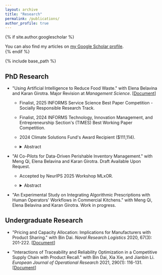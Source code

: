 ```yaml
---
layout: archive
title: "Research"
permalink: /publications/
author_profile: true
---
```


{% if site.author.googlescholar %}
  <div class="wordwrap">You can also find my articles on <a href="{{site.author.googlescholar}}">my Google Scholar profile</a>.</div>
{% endif %}

{% include base_path %}

## PhD Research
* "Using Artificial Intelligence to Reduce Food Waste." with Elena Belavina and Karan Girotra. Major Revision at *Management Science*. [[Document](https://YuNu1210.github.io/files/SSRN_Empirical_Winnow_240830.pdf)]
   * Finalist, 2025 INFORMS Service Science Best Paper Competition - Socially Responsible Research Track. 
   * Finalist, 2024 INFORMS Technology, Innovation Management, and Entrepreneurship Section's (TIMES) Best Working Paper Competition.
   * 2024 Climate Solutions Fund's Award Recipient ($111,114).
   * <details>
     <summary>Abstract</summary>
     
     In this study, we estimate the reduction in food waste that arises from the deployment of a system that digitally records instances of food items discarded in a commercial
     kitchen. We also shed light on the mechanisms that drive this impact. In a quasi-experimental setting, where the system was deployed in about 900 kitchens in a staggered manner, we
     estimate the impact using synthetic difference-in-differences method. We find that three months after adoption, kitchens generate 29% lower food waste, on average, than they would have
     in the absence of the system--- without any corresponding reductions in sales. Utilizing a long-short-term-memory fully-convolutional-network classifier, we document that these
     reductions are accompanied by a 23% decrease in demand chasing, a known bias in human inventory management. Upgrading to a system that uses computer vision to automate waste
     classification leads to a further 30% reduction in food waste generated by the kitchen a year after the upgrade. This further reduction is due to the accurate recording of infrequent
     but very high-impact instances of food wasted that employees avoid entering manually. We also observe substantial effect heterogeneity. Smaller kitchens and those with buffet service
     (vs. table service) experience almost double the reduction in food waste from the adoption of the system and also from the computer vision upgrade.
  
     </details>

* "AI Co-Pilots for Data-Driven Perishable Inventory Management." with Meng Qi, Elena Belavina and Karan Girotra. Draft Available Upon Request.
   * Accepted by NeurIPS 2025 Workshop MLxOR.
   * <details>
     <summary>Abstract</summary>
     
     In this study we introduce two AI co-pilots that support perishable inventory management differently. To be more specific, we focus on the periodic review, perishable inventory management
     problem for perishable goods with a fixed product shelf life. One inventory co-pilot is to provide a data-driven prescriptive solution to the multi-period inventory control problem,
     directly telling how much a human decision maker should replenish for the upcoming season given past sales data. We justify this prescriptive co-pilot with associated performance
     guarantees. Building on the data-driven prescriptive copilot, the second copilot is enhanced in terms of detecting potential human decision-making biases in managing perishable inventory.
     Using machine learning models, it identifies from past user behavior whether a human decision maker is biased in their inventory decision making, and (if so) it also indicates what human
     bias likely accounts for. Through an online experiment with Prolific workers, we further investigate how human users react to the deployment of different forms of AI assistance and explain
     why it happens. We find both types of inventory copilots- whether providing data-driven prescriptive solutions or bias detection, enhance perishable inventory management performance for
     human decision-makers. Additionally, integrating bias detection with prescriptive solutions could foster greater human adherence to algorithmic recommendations. 
  
     </details>
  
* "An Experimental Study on Integrating Algorithmic Prescriptions with Human Operators' Workflows in Commercial Kitchens." with Meng Qi, Elena Belavina and Karan Girotra. Work in progress. 

## Undergraduate Research
* "Pricing and Capacity Allocation: Implications for Manufacturers with Product Sharing." with Bin Dai. *Naval Research Logistics* 2020, 67(3): 201-222. [[Document](https://YuNu1210.github.io/files/NRL_ProductSharing.pdf)]

* "Interactions of Traceability and Reliability Optimization in a Competitive Supply Chain with Product Recall." with Bin Dai, Xia Xie, and Jianbin Li. *European Journal of Operational Research* 2021, 290(1): 116-131. [[Document](https://YuNu1210.github.io/files/EJOR_ProductRecall.pdf)]

